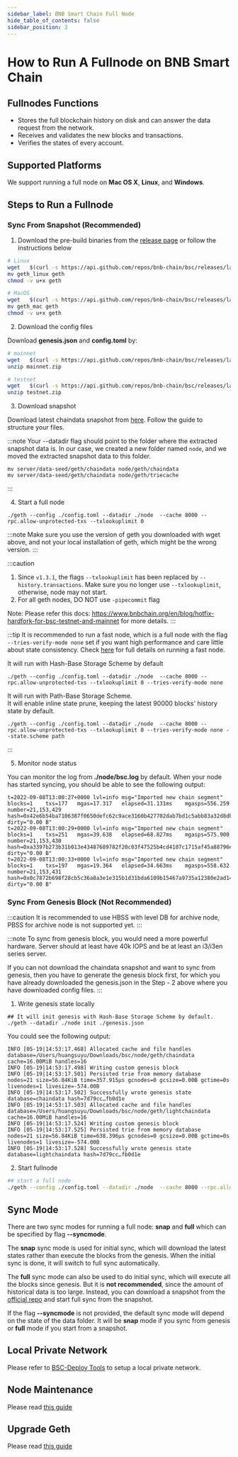 ```yaml
---
sidebar_label: BNB Smart Chain Full Node
hide_table_of_contents: false
sidebar_position: 2
---
```

# How to Run A Fullnode on BNB Smart Chain

## Fullnodes Functions

* Stores the full blockchain history on disk and can answer the data request from the network.
* Receives and validates the new blocks and transactions.
* Verifies the states of every account.

## Supported Platforms

We support running a full node on **Mac OS X**, **Linux**, and **Windows**.

## Steps to Run a Fullnode

### Sync From Snapshot (Recommended)

1. Download the pre-build binaries from the [release page](https://github.com/bnb-chain/bsc/releases/latest) or follow the instructions below

```bash
# Linux
wget   $(curl -s https://api.github.com/repos/bnb-chain/bsc/releases/latest |grep browser_ |grep geth_linux |cut -d\" -f4)
mv geth_linux geth
chmod -v u+x geth

# MacOS
wget   $(curl -s https://api.github.com/repos/bnb-chain/bsc/releases/latest |grep browser_ |grep geth_mac |cut -d\" -f4)
mv geth_mac geth
chmod -v u+x geth
```

2. Download the config files

Download **genesis.json** and **config.toml** by:

```bash
# mainnet
wget   $(curl -s https://api.github.com/repos/bnb-chain/bsc/releases/latest |grep browser_ |grep mainnet |cut -d\" -f4)
unzip mainnet.zip

# testnet
wget   $(curl -s https://api.github.com/repos/bnb-chain/bsc/releases/latest |grep browser_ |grep testnet |cut -d\" -f4)
unzip testnet.zip
```

3. Download snapshot

Download latest chaindata snapshot from [here](https://github.com/bnb-chain/bsc-snapshots). Follow the guide to structure your files.

:::note
Your --datadir flag should point to the folder where the extracted snapshot data is. 
In our case, we created a new folder named `node`, and we moved the extracted snapshot data to this folder.

```
mv server/data-seed/geth/chaindata node/geth/chaindata
mv server/data-seed/geth/chaindata node/geth/triecache
```

:::

4. Start a full node
```
./geth --config ./config.toml --datadir ./node  --cache 8000 --rpc.allow-unprotected-txs --txlookuplimit 0
```

:::note
Make sure you use the version of geth you downloaded with wget above, and not your local installation of geth, which might be the wrong version.
:::

:::caution
1. Since `v1.3.1`, the flags `--txlookuplimit` has been replaced by `--history.transactions`. Make sure you no longer use `--txlookuplimit`, otherwise, node may not start.
2. For all geth nodes, DO NOT use `-pipecommit` flag

Note: Please refer this docs: https://www.bnbchain.org/en/blog/hotfix-hardfork-for-bsc-testnet-and-mainnet for more details.
:::

:::tip
It is recommended to run a fast node, which is a full node with the flag `--tries-verify-mode none` set if you want high performance and care little about state consistency.
Check [here](BSC-fast-node.md) for full details on running a fast node.  
  
It will run with Hash-Base Storage Scheme by default
```
./geth --config ./config.toml --datadir ./node  --cache 8000 --rpc.allow-unprotected-txs --txlookuplimit 0 --tries-verify-mode none
```

It will run with Path-Base Storage Scheme.  
It will enable inline state prune, keeping the latest 90000 blocks' history state by default.
```
./geth --config ./config.toml --datadir ./node  --cache 8000 --rpc.allow-unprotected-txs --txlookuplimit 0 --tries-verify-mode none --state.scheme path
```
:::


5. Monitor node status

You can monitor the log from **./node/bsc.log** by default. When your node has started syncing, you should be able to see the following output:

```
t=2022-09-08T13:00:27+0000 lvl=info msg="Imported new chain segment"             blocks=1    txs=177   mgas=17.317   elapsed=31.131ms    mgasps=556.259  number=21,153,429 hash=0x42e6b54ba7106387f0650defc62c9ace3160b427702dab7bd1c5abb83a32d8db dirty="0.00 B"
t=2022-09-08T13:00:29+0000 lvl=info msg="Imported new chain segment"             blocks=1    txs=251   mgas=39.638   elapsed=68.827ms    mgasps=575.900  number=21,153,430 hash=0xa3397b273b31b013e43487689782f20c03f47525b4cd4107c1715af45a88796e dirty="0.00 B"
t=2022-09-08T13:00:33+0000 lvl=info msg="Imported new chain segment"             blocks=1    txs=197   mgas=19.364   elapsed=34.663ms    mgasps=558.632  number=21,153,431 hash=0x0c7872b698f28cb5c36a8a3e1e315b1d31bda6109b15467a9735a12380e2ad14 dirty="0.00 B"
```

### Sync From Genesis Block (Not Recommended)

:::caution
It is recommended to use HBSS with level DB for archive node, PBSS for archive node is not supported yet.
:::

:::note
To sync from genesis block, you would need a more powerful hardware. Server should at least have 40k IOPS and be at least an i3/i3en series server.  

If you can not download the chaindata snapshot and want to sync from genesis, then you have to generate the genesis block first, for which you have already downloaded the genesis.json in the Step - 2 above where you have downloaded config files.
:::

1. Write genesis state locally

```
## It will init genesis with Hash-Base Storage Scheme by default.
./geth --datadir ./node init ./genesis.json
```

You could see the following output:

```
INFO [05-19|14:53:17.468] Allocated cache and file handles         database=/Users/huangsuyu/Downloads/bsc/node/geth/chaindata cache=16.00MiB handles=16
INFO [05-19|14:53:17.498] Writing custom genesis block
INFO [05-19|14:53:17.501] Persisted trie from memory database      nodes=21 size=56.84KiB time=357.915µs gcnodes=0 gcsize=0.00B gctime=0s livenodes=1 livesize=-574.00B
INFO [05-19|14:53:17.502] Successfully wrote genesis state         database=chaindata hash=7d79cc…fb0d1e
INFO [05-19|14:53:17.503] Allocated cache and file handles         database=/Users/huangsuyu/Downloads/bsc/node/geth/lightchaindata cache=16.00MiB handles=16
INFO [05-19|14:53:17.524] Writing custom genesis block
INFO [05-19|14:53:17.525] Persisted trie from memory database      nodes=21 size=56.84KiB time=638.396µs gcnodes=0 gcsize=0.00B gctime=0s livenodes=1 livesize=-574.00B
INFO [05-19|14:53:17.528] Successfully wrote genesis state         database=lightchaindata hash=7d79cc…fb0d1e
```

2. Start fullnode

```bash
## start a full node
./geth --config ./config.toml --datadir ./node  --cache 8000 --rpc.allow-unprotected-txs --txlookuplimit 0
```

## Sync Mode

There are two sync modes for running a full node: **snap** and **full** which can be specified by flag **--syncmode**.

The **snap** sync mode is used for initial sync, which will download the latest states rather than execute the blocks from the genesis. When the initial sync is done, it will switch to full sync automatically.

The **full** sync mode can also be used to do initial sync, which will execute all the blocks since genesis. But it is **not recommended**, since the amount of historical data is too large. Instead, you can download a snapshot from the [official repo](https://github.com/bnb-chain/bsc-snapshots) and start full sync from the snapshot.

If the flag **--syncmode** is not provided, the default sync mode will depend on the state of the data folder. It will be **snap** mode if you sync from genesis or **full** mode if you start from a snapshot.

## Local Private Network
Please refer to [BSC-Deploy Tools](https://github.com/bnb-chain/node-deploy) to setup a local private network.

## Node Maintenance
Please read [this guide](node-maintenance.md)

## Upgrade Geth
Please read [this guide](upgrade-fullnode.md)

